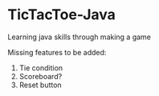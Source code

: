 # TicTacToe-Java
Learning java skills through making a game


Missing features to be added:
1) Tie condition
2) Scoreboard?
3) Reset button
